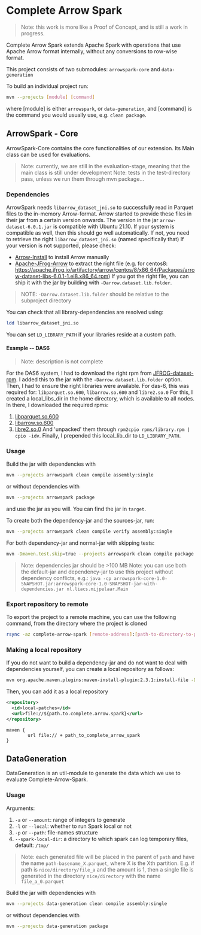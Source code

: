 # Complete Arrow Spark
> Note: this work is more like a Proof of Concept, and is still a work in progress.

Complete Arrow Spark extends Apache Spark with operations that use Apache Arrow format internally, without any conversions to row-wise format. 

This project consists of two submodules: `arrowspark-core` and `data-generation`

To build an individual project run:
```bash
mvn --projects [module] [command]
```
where [module] is either `arrowspark`, or `data-generation`,
and [command] is the command you would usually use, e.g. `clean package`.

## ArrowSpark - Core
ArrowSpark-Core contains the core functionalities of our extension. 
Its Main class can be used for evaluations.

> Note: currently, we are still in the evaluation-stage, meaning that the main class is still under development
> Note: tests in the test-directory pass, unless we run them through mvn package...

### Dependencies
ArrowSpark needs `libarrow_dataset_jni.so` to successfully read in Parquet files to the in-memory Arrow-format. 
Arrow started to provide these files in their jar from a certain version onwards. 
The version in the jar `arrow-dataset-6.0.1.jar` is compatible with Ubuntu 21.10. 
If your system is compatible as well, then this should go well automatically. 
If not, you need to retrieve the right `libarrow_dataset_jni.so` (named specifically that)
If your version is not supported, please check:
 - [Arrow-Install](https://arrow.apache.org/install/) to install Arrow manually
 - [Apache-JFrog-Arrow](https://apache.jfrog.io/ui/native/arrow/) to extract the right file (e.g. for centos8: https://apache.jfrog.io/artifactory/arrow/centos/8/x86_64/Packages/arrow-dataset-libs-6.0.1-1.el8.x86_64.rpm)
If you got the right file, you can ship it with the jar by building with `-Darrow.dataset.lib.folder`.
> NOTE: `-Darrow.dataset.lib.folder` should be relative to the subproject directory

You can check that all library-dependencies are resolved using:
```bash
ldd libarrow_dataset_jni.so
```
You can set `LD_LIBRARY_PATH` if your libraries reside at a custom path.

#### Example -- DAS6
> Note: description is not complete

For the DAS6 system, I had to download the right rpm from [JFROG-dataset-rpm](https://apache.jfrog.io/artifactory/arrow/centos/8/x86_64/Packages/arrow-dataset-libs-6.0.1-1.el8.x86_64.rpm).
I added this to the jar with the `-Darrow.dataset.lib.folder` option. 
Then, I had to ensure the right libraries were available. For das-6, this was required for: `libparquet.so.600`, `libarrow.so.600` and `libre2.so.0`
For this, I created a local_libs_dir in the home directory, which is available to all nodes. 
In there, I downloaded the required rpms: 
 1. [libparquet.so.600](https://apache.jfrog.io/artifactory/arrow/centos/8/x86_64/Packages/parquet-libs-6.0.1-1.el8.x86_64.rpm)
 2. [libarrow.so.600](https://apache.jfrog.io/artifactory/arrow/centos/8/x86_64/Packages/arrow-libs-6.0.1-1.el8.x86_64.rpm)
 3. [libre2.so.0](https://download-ib01.fedoraproject.org/pub/epel/8/Everything/x86_64/Packages/r/re2-20190801-1.el8.x86_64.rpm)
And 'unpacked' them through `rpm2cpio rpms/library.rpm | cpio -idv`.
Finally, I prepended this local_lib_dir to `LD_LIBRARY_PATH`.

### Usage
Build the jar with dependencies with
```bash
mvn --projects arrowspark clean compile assembly:single
```
or without dependencies with
```bash
mvn --projects arrowspark package
```
and use the jar as you will. You can find the jar in `target`.

To create both the dependency-jar and the sources-jar, run:
```bash
mvn --projects arrowspark clean compile verify assembly:single
```

For both dependency-jar and normal-jar with skipping tests: 
```bash
mvn -Dmaven.test.skip=true --projects arrowspark clean compile package assembly:single
```
>Note: dependencies jar should be >100 MB
>Note: you can use both the default-jar and dependency-jar to use this project without dependency conflicts, e.g.:
> `java -cp arrowspark-core-1.0-SNAPSHOT.jar:arrowspark-core-1.0-SNAPSHOT-jar-with-dependencies.jar nl.liacs.mijpelaar.Main`


### Export repository to remote
To export the project to a remote machine, you can use the following command, from the directory where the project is cloned
```bash
rsync -az complete-arrow-spark [remote-address]:[path-to-directory-to-place-project-directory]/ --filter=':- .gitignore' --exclude='complete-arrow-spark/.git'
```

### Making a local repository
If you do not want to build a dependency-jar and do not want to deal with dependencies yourself,
you can create a local repository as follows:
```bash 
mvn org.apache.maven.plugins:maven-install-plugin:2.3.1:install-file -Dfile=target/complete-arrow-spark-1.0-SNAPSHOT.jar -DgroupId=nl.liacs.mijpelaar -DartifactId=arrowspark-core -Dversion=1.0-SNAPSHOT -Dpackaging=jar -DlocalRepositoryPath=.
```
Then, you can add it as a local repository
```xml
<repository>
  <id>local-patches</id>
  <url>file://${path.to.complete.arrow.spark}</url>
</repository>
```

```gradle.build
maven {
        url file:// + path_to_complete_arrow_spark
}
```

## DataGeneration
DataGeneration is an util-module to generate the data which we use to evaluate Complete-Arrow-Spark. 

### Usage
Arguments:
1. `-a` or `--amount`: range of integers to generate
2. `-l` or `--local`: whether to run Spark local or not
3. `-p` or `--path`: file-names structure
4. `--spark-local-dir`: a directory to which spark can log temporary files, default: `/tmp/`

>Note: each generated file will be placed in the parent of `path` and have the name `path-basename_X.parquet`,
> where X is the Xth partition. E.g. if path is `nice/directory/file_a` and the amount is 1, then a single
> file is generated in the directory `nice/directory` with the name `file_a_0.parquet`

Build the jar with dependencies with
```bash
mvn --projects data-generation clean compile assembly:single
```
or without dependencies with
```bash
mvn --projects data-generation package
```